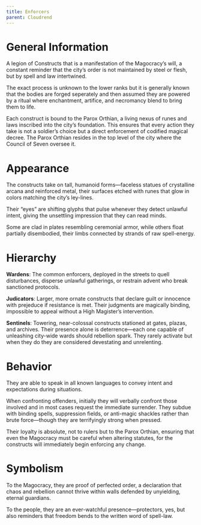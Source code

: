 ```yaml
---
title: Enforcers
parent: Cloudrend
---
```


# General Information

A legion of Constructs that is a manifestation of the Magocracy’s will, a constant reminder that the city’s order is not maintained by steel or flesh, but by spell and law intertwined.

The exact process is unknown to the lower ranks but it is generally known that the bodies are forged seperately and then assumed they are powered by a ritual where enchantment, artifice, and necromancy blend to bring them to life. 

Each construct is bound to the Parox Orthian, a living nexus of runes and laws inscribed into the city’s foundation. This ensures that every action they take is not a soldier’s choice but a direct enforcement of codified magical decree. The Parox Orthian resides in the top level of the city where the Council of Seven oversee it.

# Appearance

The constructs take on tall, humanoid forms—faceless statues of crystalline arcana and reinforced metal, their surfaces etched with runes that glow in colors matching the city’s ley-lines.

Their “eyes” are shifting glyphs that pulse whenever they detect unlawful intent, giving the unsettling impression that they can read minds.

Some are clad in plates resembling ceremonial armor, while others float partially disembodied, their limbs connected by strands of raw spell-energy.

# Hierarchy

**Wardens**: The common enforcers, deployed in the streets to quell disturbances, disperse unlawful gatherings, or restrain advent who break sanctioned protocols.

**Judicators**: Larger, more ornate constructs that declare guilt or innocence with prejeduce if resistance is met. Their judgments are magically binding, impossible to appeal without a High Magister’s intervention.

**Sentinels**: Towering, near-colossal constructs stationed at gates, plazas, and archives. Their presence alone is deterrence—each one capable of unleashing city-wide wards should rebellion spark.  They rarely activate but when they do they are considered  devestating and unrelenting.

# Behavior

They are able to speak in all known languages to convey intent and expectations during situations.

When confronting offenders, initially they will verbally confront those involved and in most cases request the immediate surrender.  They subdue with binding spells, suppression fields, or anti-magic shackles rather than brute force—though they are terrifyingly strong when pressed.

Their loyalty is absolute, not to rulers but to the Parox Orthian, ensuring that even the Magocracy must be careful when altering statutes, for the constructs will immediately begin enforcing any change.

# Symbolism

To the Magocracy, they are proof of perfected order, a declaration that chaos and rebellion cannot thrive within walls defended by unyielding, eternal guardians.

To the people, they are an ever-watchful presence—protectors, yes, but also reminders that freedom bends to the written word of spell-law.
